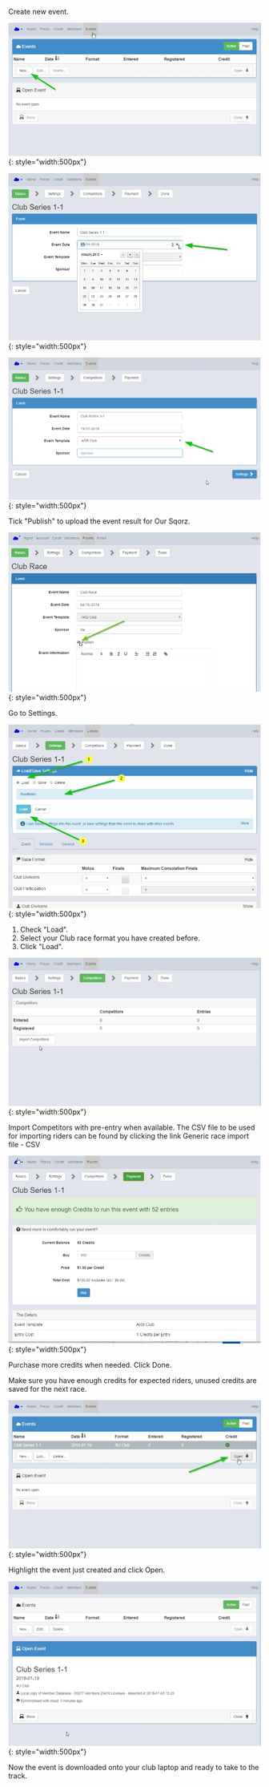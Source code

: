 Create new event.

![image](Create-new-event-using-your-club-race-format-assets/image1.webp){: style="width:500px"}

![image](Create-new-event-using-your-club-race-format-assets/image2.webp){: style="width:500px"}

![image](Create-new-event-using-your-club-race-format-assets/image3.webp){: style="width:500px"}

Tick "Publish" to upload the event result for Our Sqorz.

![image](Create-new-event-using-your-club-race-format-assets/image4.webp){: style="width:500px"}

Go to Settings.

![image](Create-new-event-using-your-club-race-format-assets/image5.webp){: style="width:500px"}

1. Check "Load".
2. Select your Club race format you have created before.
3. Click "Load".

![image](Create-new-event-using-your-club-race-format-assets/image6.webp){: style="width:500px"}

Import Competitors with pre-entry when available. The CSV file to be used for importing riders can be found by clicking the link Generic race import file - CSV 

![image](Create-new-event-using-your-club-race-format-assets/image7.webp){: style="width:500px"}

Purchase more credits when needed. Click Done.

Make sure you have enough credits for expected riders, unused credits are saved for the next race.

![image](Create-new-event-using-your-club-race-format-assets/image8.webp){: style="width:500px"}

Highlight the event just created and click Open.

![image](Create-new-event-using-your-club-race-format-assets/image9.webp){: style="width:500px"}

Now the event is downloaded onto your club laptop and ready to take to the track.


